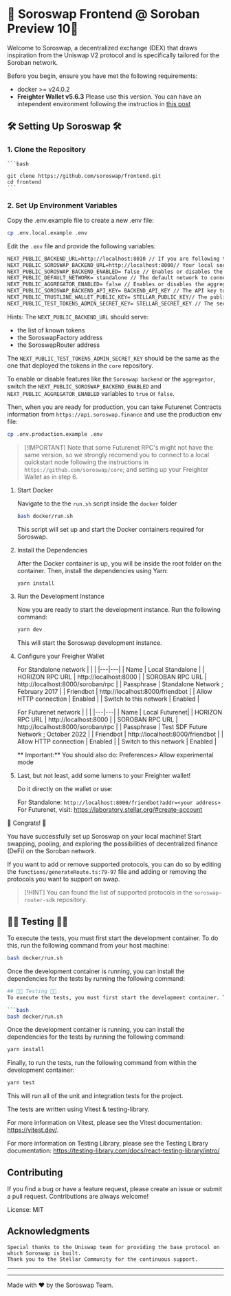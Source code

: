 # 🌟 Soroswap Frontend @ Soroban Preview 10🌟

Welcome to Soroswap, a decentralized exchange (DEX) that draws inspiration from the Uniswap V2 protocol and is specifically tailored for the Soroban network.

Before you begin, ensure you have met the following requirements:

- docker >= v24.0.2
- **Freighter Wallet v5.6.3** Please use this version. You can have an intependent environment following the instructios in [this post](https://discord.com/invite/QaezKEWXqX)

## 🛠 Setting Up Soroswap 🛠

### 1. Clone the Repository

    ```bash

    git clone https://github.com/soroswap/frontend.git
    cd frontend
    ```

### 2. Set Up Environment Variables

Copy the .env.example file to create a new .env file:

```bash
cp .env.local.example .env
```
Edit the `.env` file and provide the following variables:
```md
NEXT_PUBLIC_BACKEND_URL=http://localhost:8010 // If you are following the instructions in `https://github.com/soroswap/core`
NEXT_PUBLIC_SOROSWAP_BACKEND_URL=http://localhost:8000// Your local soroswap backend url
NEXT_PUBLIC_SOROSWAP_BACKEND_ENABLED= false // Enables or disables the soroswap backend
NEXT_PUBLIC_DEFAULT_NETWORK= standalone // The default network to connect
NEXT_PUBLIC_AGGREGATOR_ENABLED= false // Enables or disables the aggregator
NEXT_PUBLIC_SOROSWAP_BACKEND_API_KEY= BACKEND_API_KEY // The API key to autenthicate in the soroswap backend
NEXT_PUBLIC_TRUSTLINE_WALLET_PUBLIC_KEY= STELLAR_PUBLIC_KEY// The public key of the trustline wallet
NEXT_PUBLIC_TEST_TOKENS_ADMIN_SECRET_KEY= STELLAR_SECRET_KEY // The secret key of the test tokens admin
```
Hints:
The `NEXT_PUBLIC_BACKEND_URL` should serve:
- the list of known tokens
- the SoroswapFactory address
- the SoroswapRouter address

The `NEXT_PUBLIC_TEST_TOKENS_ADMIN_SECRET_KEY` should be the same as the one that deployed the tokens in the `core` repository.

To enable or disable features like the `Soroswap backend` or the `aggregator`, switch the `NEXT_PUBLIC_SOROSWAP_BACKEND_ENABLED` and `NEXT_PUBLIC_AGGREGATOR_ENABLED` variables to `true` or `false`.

Then, when you are ready for production, you can take Futurenet Contracts information from `https://api.soroswap.finance` and use the production env file:

```bash
cp .env.production.example .env
```

> [!IMPORTANT] Note that some Futurenet RPC's might not have the same version, so we strongly recomend you to connect to a local quickstart node following the instructions in `https://github.com/soroswap/core`; and setting up your Freighter Wallet as in step 6.

1. Start Docker

    Navigate to the the `run.sh` script inside the `docker` folder

    ```bash
    bash docker/run.sh
    ```

    This script will set up and start the Docker containers required for Soroswap.

4. Install the Dependencies

    After the Docker container is up, you will be inside the root folder on the container. Then, install the dependencies using Yarn:

    ```bash
    yarn install
    ```

5. Run the Development Instance

    Now you are ready to start the development instance. Run the following command:

    ```bash
    yarn dev
    ```

    This will start the Soroswap development instance.

6. Configure your Freigher Wallet

    For Standalone network
    | | |
    |---|---|
    | Name | Local Standalone |
    | HORIZON RPC URL | http://localhost:8000 |
    | SOROBAN RPC URL | http://localhost:8000/soroban/rpc |
    | Passphrase | Standalone Network ; February 2017 |
    | Friendbot | http://localhost:8000/friendbot |
    | Allow HTTP connection | Enabled |
    | Switch to this network | Enabled |

    For Futurenet network
    | | |
    |---|---|
    | Name | Local Futurenet|
    | HORIZON RPC URL | http://localhost:8000 |
    | SOROBAN RPC URL | http://localhost:8000/soroban/rpc |
    | Passphrase | Test SDF Future Network ; October 2022 |
    | Friendbot | http://localhost:8000/friendbot |
    | Allow HTTP connection | Enabled |
    | Switch to this network | Enabled |

    ** Important:** You should also do: Preferences> Allow experimental mode

7. Last, but not least, add some lumens to your Freighter wallet!

   Do it directly on the wallet or use:

   For Standalone: `http://localhost:8000/friendbot?addr=<your address>`
   For Futurenet, visit: https://laboratory.stellar.org/#create-account

🚀 Congrats! 🚀

You have successfully set up Soroswap on your local machine! Start swapping, pooling, and exploring the possibilities of decentralized finance (DeFi) on the Soroban network.

If you want to add or remove supported protocols, you can do so by editing the `functions/generateRoute.ts:79-97` file and adding or removing the protocols you want to support on swap.

> [!HINT]
> You can found the list of supported protocols in the `soroswap-router-sdk` repository.

## 🧪🔨 Testing 🧪🔨
To execute the tests, you must first start the development container. To do this, run the following command from your host machine:

```bash
bash docker/run.sh
```
Once the development container is running, you can install the dependencies for the tests by running the following command:

```bash
## 🧪🔨 Testing 🧪🔨
To execute the tests, you must first start the development container. To do this, run the following command from your host machine:

```bash
bash docker/run.sh
```
Once the development container is running, you can install the dependencies for the tests by running the following command:

```bash
yarn install
```

Finally, to run the tests, run the following command from within the development container:

```bash
yarn test
```
This will run all of the unit and integration tests for the project.

The tests are written using Vitest & testing-library.

For more information on Vitest, please see the Vitest documentation: https://vitest.dev/. 

For more information on Testing Library, please see the Testing Library documentation: https://testing-library.com/docs/react-testing-library/intro/

## Contributing

If you find a bug or have a feature request, please create an issue or submit a pull request. Contributions are always welcome!

License: MIT

## Acknowledgments

    Special thanks to the Uniswap team for providing the base protocol on which Soroswap is built.
    Thank you to the Stellar Community for the continuous support.

---

---

Made with ❤️ by the Soroswap Team.
